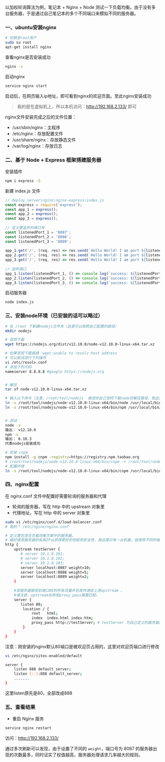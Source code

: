 以加权轮询算法为例，笔记本 + Nginx + Node 测试一下负载均衡。由于没有多台服务器，于是通过自己笔记本的多个不同端口来模拟不同的服务器。



### 一、ubuntu安装nginx

```bash
# 切换至root用户
sudo su root
apt-get install nginx
```

查看nginx是否安装成功

```bash
nginx -v
```

启动nginx

```bash
service nginx start
```

启动后，在网页输入ip地址，即可看到nginx的欢迎页面。至此nginx安装成功

> 我的是在虚拟机上，所以本机访问：http://192.168.2.133/ 即可

nginx文件安装完成之后的文件位置：

- /usr/sbin/nginx：主程序
- /etc/nginx：存放配置文件
- /usr/share/nginx：存放静态文件
- /var/log/nginx：存放日志



### 二、基于 Node + Express 框架搭建服务器

安装插件

```bash
npm i express -S
```

新建 index.js 文件

```js
// deploy_server\nginx\nginx-express\index.js
const express = require('express');
const app_1 = express();
const app_2 = express();
const app_3 = express();
  
// 定义要监听的端口号
const listenedPort_1 = '8087';
const listenedPort_2 = '8088';
const listenedPort_3 = '8089';
  
app_1.get('/', (req, res) => res.send(`Hello World! I am port ${listenedPort_1}～`));
app_2.get('/', (req, res) => res.send(`Hello World! I am port ${listenedPort_2}～`));
app_3.get('/', (req, res) => res.send(`Hello World! I am port ${listenedPort_3}～`));
  
// 监听端口
app_1.listen(listenedPort_1, () => console.log(`success: ${listenedPort_1}`));
app_2.listen(listenedPort_2, () => console.log(`success: ${listenedPort_2}`));
app_3.listen(listenedPort_3, () => console.log(`success: ${listenedPort_3}`));
```

启动服务器

```bash
node index.js
```



### 三、安装node环境（已安装的话可以略过）

```bash
# 在 /root 下新建nodejs文件夹（这里可以按照自己配置的路径）
mkdir nodejs

# 官网下载
wget https://nodejs.org/dist/v12.10.0/node-v12.10.0-linux-x64.tar.xz

# 如果官网下载报错：wget:unable to resolv host address
# 可以尝试进行下列操作
vi /etc/resolv.conf
# 添加下列代码
nameserver 8.8.8.8 #google https://nodejs.org


# 解压
tar xf node-v12.10.0-linux-x64.tar.xz

# 输入以下命令（注意，/root/tool/nodejs  换成你自己官网下载node的解压路径，我这里是在 /root/tool/nodejs 解压的）
ln -s /root/tool/nodejs/node-v12.10.0-linux-x64/bin/node /usr/local/bin/node
ln -s /root/tool/nodejs/node-v12.10.0-linux-x64/bin/npm /usr/local/bin/npm


# 测试
node -v
输出： v12.10.0
npm -v
输出： 6.10.3
代表nodejs安装成功

# 安装 cnpm
npm install -g cnpm -registry=https://registry.npm.taobao.org
# /root/tool/nodejs/node-v12.10.0-linux-x64/bin/cnpm -> /root/tool/nodejs/node-v12.10.0-linux-x64/lib/node_modules/cnpm/bin/cnpm
# 配置环境
ln -s /root/tool/nodejs/node-v12.10.0-linux-x64/bin/cnpm /usr/local/bin/cnpm
```



### 四、nginx配置

在 nginx.conf 文件中配置好需要轮询的服务器和代理

- 轮询的服务器，写在 http 中的 upstream 对象里
- 代理地址，写在 http 中的 server 对象里

```bash
sudo vi /etc/nginx/conf.d/load-balancer.conf
# 我的？ /etc/nginx/nginx.conf
```

```bash
# 定义要包含在负载均衡方案中的服务器。  
# 最好使用服务器的私有IP以获得更好的性能和安全性，我这里只有一台机器，就使用不同的端口号了。 
http {
    upstream testServer {
       # server 10.1.0.101;
       # server 10.1.0.102;
       # server 10.1.0.103;
       server localhost:8087 weight=10;
       server localhost:8088 weight=5;
       server localhost:8089 weight=2;
    }
  
    #该服务器接受到端口80的所有流量并将其传递给上游upstream 。
    #请注意，upstream名称和proxy_pass需要匹配。
    server {
       listen 80;
        location / {
        	root   html;
        	index  index.html index.htm;
        	proxy_pass http://testServer; # testServer 为自己定义的服务器集群 
        }
    }
}
```



注意：刚安装的nginx默认80端口是被欢迎页占用的，这里对欢迎页端口进行修改

```bash
vi /etc/nginx/sites-enabled/default
```

```bash
server {
	listen 888 default_server;
	listen [::]:888 default_server;
	.......
}
```

这里listen原先是80，全部改成888



### 五、查看结果

- 重启 Nginx 服务

```bash
service nginx restart
```

访问：http://192.168.2.133/

通过多次刷新可以发现，由于设置了不同的 `weight`，端口号为 8087 的服务器出现的次数最多，同时证实了权值越高，服务器处理请求几率越大的规则。



























